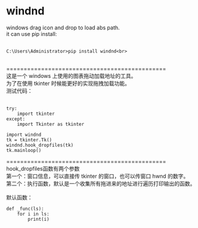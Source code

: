 # windnd
windows drag icon and drop to load abs path.<br>
it can use pip install: <br>
<br>
```
C:\Users\Administrator>pip install windnd<br>
```
<br>
==============================================<br>
这是一个 windows 上使用的图表拖动加载地址的工具。<br>
为了在使用 tkinter 时候能更好的实现拖拽加载功能。<br>
测试代码：<br>
<br>

```
try:
    import tkinter
except:
    import Tkinter as tkinter

import windnd
tk = tkinter.Tk()
windnd.hook_dropfiles(tk)
tk.mainloop()
```
==============================================<br>
hook_dropfiles函数有两个参数<br>
第一个：窗口信息，可以直接传 tkinter 的窗口，也可以传窗口 hwnd 的数字。<br>
第二个：执行函数，默认是一个收集所有拖进来的地址进行遍历打印输出的函数。<br>
<br>
默认函数：<br>
```
def _func(ls):
    for i in ls:
        print(i)
```
